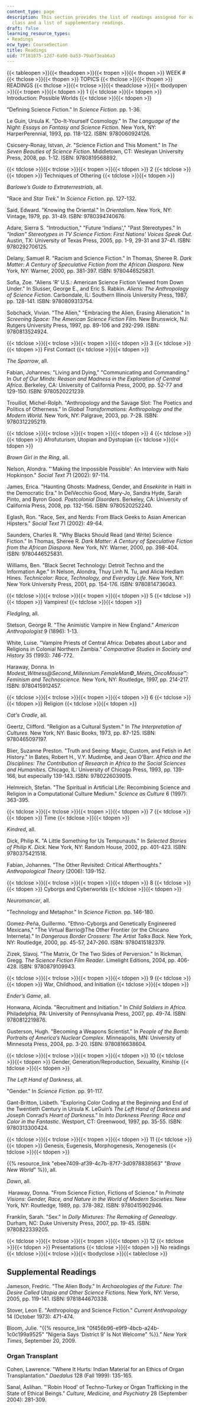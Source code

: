 ```yaml
---
content_type: page
description: This section provides the list of readings assigned for each week of
  class and a list of supplementary readings.
draft: false
learning_resource_types:
- Readings
ocw_type: CourseSection
title: Readings
uid: 7f181875-12d7-6a90-ba53-79abf3eab6a3
---
```

{{< tableopen >}}{{< theadopen >}}{{< tropen >}}{{< thopen >}}
WEEK #
{{< thclose >}}{{< thopen >}}
TOPICS
{{< thclose >}}{{< thopen >}}
READINGS
{{< thclose >}}{{< trclose >}}{{< theadclose >}}{{< tbodyopen >}}{{< tropen >}}{{< tdopen >}}
1
{{< tdclose >}}{{< tdopen >}}
Introduction: Possible Worlds
{{< tdclose >}}{{< tdopen >}}

"Defining Science Fiction." In *Science Fiction*. pp. 1-36.

Le Guin, Ursula K. "Do-It-Yourself Cosmology." In *The Language of the Night: Essays on Fantasy and Science Fiction*. New York, NY: HarperPerennial, 1993, pp. 118-122. ISBN: 9780060924126.

Csicsery-Ronay, Istvan, Jr. "Science Fiction and This Moment." In *The Seven Beauties of Science Fiction*. Middletown, CT: Wesleyan University Press, 2008, pp. 1-12. ISBN: 9780819568892.

{{< tdclose >}}{{< trclose >}}{{< tropen >}}{{< tdopen >}}
2
{{< tdclose >}}{{< tdopen >}}
Techniques of Othering
{{< tdclose >}}{{< tdopen >}}

*Barlowe’s Guide to Extraterrestrials*, all.

"Race and *Star Trek*." In *Science Fiction*. pp. 127-132.

Said, Edward. "Knowing the Oriental." In *Orientalism*. New York, NY: Vintage, 1979, pp. 31-49. ISBN: 9780394740676.

Adare, Sierra S. "Introduction," "Future 'Indians'," "Past Stereotypes." In *"Indian" Stereotypes in TV Science Fiction: First Nations' Voices Speak Out*. Austin, TX: University of Texas Press, 2005, pp. 1-9, 29-31 and 37-41. ISBN: 9780292706125.

Delany, Samuel R. "Racism and Science Fiction." In Thomas, Sheree R. *Dark Matter: A Century of Speculative Fiction from the African Diaspora*. New York, NY: Warner, 2000, pp. 381-397. ISBN: 9780446525831.

Sofia, Zoe. "Aliens 'R' U.S.: American Science Fiction Viewed from Down Under." In Slusser, George E., and Eric S. Rabkin. *Aliens: The Anthropology of Science Fiction*. Carbondale, IL: Southern Illinois University Press, 1987, pp. 128-141. ISBN: 9780809313754.

Sobchack, Vivian. "The Alien," "Embracing the Alien, Erasing Alienation." In *Screening Space: The American Science Fiction Film*. New Brunswick, NJ: Rutgers University Press, 1997, pp. 89-106 and 292-299. ISBN: 9780813524924.

{{< tdclose >}}{{< trclose >}}{{< tropen >}}{{< tdopen >}}
3
{{< tdclose >}}{{< tdopen >}}
First Contact
{{< tdclose >}}{{< tdopen >}}

*The Sparrow*, all.

Fabian, Johannes. "Living and Dying," "Communicating and Commanding." In *Out of Our Minds: Reason and Madness in the Exploration of Central Africa*. Berkeley, CA: University of California Press, 2000, pp. 52-77 and 129-150. ISBN: 9780520221239.

Trouillot, Michel-Rolph. "Anthropology and the Savage Slot: The Poetics and Politics of Otherness." In *Global Transformations: Anthropology and the Modern World*. New York, NY: Palgrave, 2003, pp. 7-28. ISBN: 9780312295219.

{{< tdclose >}}{{< trclose >}}{{< tropen >}}{{< tdopen >}}
4
{{< tdclose >}}{{< tdopen >}}
Afrofuturism, Utopian and Dystopian
{{< tdclose >}}{{< tdopen >}}

*Brown Girl in the Ring*, all.

Nelson, Alondra. "'Making the Impossible Possible': An Interview with Nalo Hopkinson." *Social Text* 71 (2002): 97-114.

James, Erica. "Haunting Ghosts: Madness, Gender, and *Ensekirite* in Haiti in the Democratic Era." In DelVecchio Good, Mary-Jo, Sandra Hyde, Sarah Pinto, and Byron Good. *Postcolonial Disorders*. Berkeley, CA: University of California Press, 2008, pp. 132-156. ISBN: 9780520252240.

Eglash, Ron. "Race, Sex, and Nerds: From Black Geeks to Asian American Hipsters." *Social Text* 71 (2002): 49-64.

Saunders, Charles R. "Why Blacks Should Read (and Write) Science Fiction." In Thomas, Sheree R. *Dark Matter: A Century of Speculative Fiction from the African Diaspora*. New York, NY: Warner, 2000, pp. 398-404. ISBN: 9780446525831.

Williams, Ben. "Black Secret Technology: Detroit Techno and the Information Age." In Nelson, Alondra, Thuy Linh N. Tu, and Alicia Hedlam Hines. *Technicolor: Race, Technology, and Everyday Life*. New York, NY: New York University Press, 2001, pp. 154-176. ISBN: 9780814736043.

{{< tdclose >}}{{< trclose >}}{{< tropen >}}{{< tdopen >}}
5
{{< tdclose >}}{{< tdopen >}}
Vampires!
{{< tdclose >}}{{< tdopen >}}

*Fledgling*, all.

Stetson, George R. "The Animistic Vampire in New England." *American Anthropologist* 9 (1896): 1-13.

White, Luise. "Vampire Priests of Central Africa: Debates about Labor and Religions in Colonial Northern Zambia." *Comparative Studies in Society and History* 35 (1993): 746-772.

Haraway, Donna. In *Modest\_Witness@Second\_Millennium.FemaleMan©\_Meets\_OncoMouse™: Feminism and Technoscience*. New York, NY: Routledge, 1997, pp. 214-217. ISBN: 9780415912457.

{{< tdclose >}}{{< trclose >}}{{< tropen >}}{{< tdopen >}}
6
{{< tdclose >}}{{< tdopen >}}
Religion
{{< tdclose >}}{{< tdopen >}}

*Cat's Cradle*, all.

Geertz, Clifford. "Religion as a Cultural System." In *The Interpretation of Cultures*. New York, NY: Basic Books, 1973, pp. 87-125. ISBN: 9780465097197.

Blier, Suzanne Preston. "Truth and Seeing: Magic, Custom, and Fetish in Art History." In Bates, Robert H., V.Y. Mudimbe, and Jean O’Barr. *Africa and the Disciplines: The Contribution of Research in Africa to the Social Sciences and Humanities*. Chicago, IL: University of Chicago Press, 1993, pp. 139-166, but especially 139-143. ISBN: 9780226039015.

Helmreich, Stefan. "The Spiritual in Artificial Life: Recombining Science and Religion in a Computational Culture Medium." *Science as Culture* 6 (1997): 363-395.

{{< tdclose >}}{{< trclose >}}{{< tropen >}}{{< tdopen >}}
7
{{< tdclose >}}{{< tdopen >}}
Time
{{< tdclose >}}{{< tdopen >}}

*Kindred*, all.

Dick, Philip K. "A Little Something for Us Tempunauts." In *Selected Stories of Philip K. Dick*. New York, NY: Random House, 2002, pp. 401-423. ISBN: 9780375421518.

Fabian, Johannes. "The Other Revisited: Critical Afterthoughts." *Anthropological Theory* (2006): 139-152.

{{< tdclose >}}{{< trclose >}}{{< tropen >}}{{< tdopen >}}
8
{{< tdclose >}}{{< tdopen >}}
Cyborgs and Cyberworlds
{{< tdclose >}}{{< tdopen >}}

*Neuromancer*, all.

"Technology and Metaphor." In *Science Fiction*. pp. 146-180.

Gomez-Peña, Guillermo. "Ethno-Cyborgs and Genetically Engineered Mexicans," "The Virtual Barrio@The Other Frontier (or the Chicano Interneta)." In *Dangerous Border Crossers: The Artist Talks Back*. New York, NY: Routledge, 2000, pp. 45-57, 247-260. ISBN: 9780415182379.

Zizek, Slavoj. "The Matrix, Or The Two Sides of Perversion." In Rickman, Gregg. *The Science Fiction Film Reader*. Limelight Editions, 2004, pp. 406-428. ISBN: 9780879109943.

{{< tdclose >}}{{< trclose >}}{{< tropen >}}{{< tdopen >}}
9
{{< tdclose >}}{{< tdopen >}}
War, Childhood, and Initiation
{{< tdclose >}}{{< tdopen >}}

*Ender’s Game*, all.

Honwana, Alcinda. "Recruitment and Initiation." In *Child Soldiers in Africa*. Philadelphia, PA: University of Pennsylvania Press, 2007, pp. 49-74. ISBN: 9780812219876.

Gusterson, Hugh. "Becoming a Weapons Scientist." In *People of the Bomb: Portraits of America’s Nuclear Complex*. Minneapolis, MN: University of Minnesota Press, 2004, pp. 3-20. ISBN: 9780816638604.

{{< tdclose >}}{{< trclose >}}{{< tropen >}}{{< tdopen >}}
10
{{< tdclose >}}{{< tdopen >}}
Gender, Generation/Reproduction, Sexuality, Kinship
{{< tdclose >}}{{< tdopen >}}

*The Left Hand of Darkness*, all.

"Gender." In *Science Fiction*. pp. 91-117.

Gant-Britton, Lisbeth. "Exploring Color Coding at the Beginning and End of the Twentieth Century in Ursula K. LeGuin’s *The Left Hand of Darkness* and Joseph Conrad’s *Heart of Darkness*." In *Into Darkness Peering: Race and Color in the Fantastic*. Westport, CT: Greenwood, 1997, pp. 35-55. ISBN: 9780313300424.

{{< tdclose >}}{{< trclose >}}{{< tropen >}}{{< tdopen >}}
11
{{< tdclose >}}{{< tdopen >}}
Genesis, Eugenesis, Morphogenesis, Xenogenesis
{{< tdclose >}}{{< tdopen >}}

{{% resource_link "ebee7409-af39-4c7b-87f7-3d0978838563" "*Brave New World*" %}}, all.

*Dawn*, all.

 Haraway, Donna. "From Science Fiction, Fictions of Science." In *Primate Visions: Gender, Race, and Nature in the World of Modern Societies*. New York, NY: Routledge, 1989, pp. 378-382. ISBN: 9780415902946.

Franklin, Sarah. "Sex." In *Dolly Mixtures: The Remaking of Genealogy*. Durham, NC: Duke University Press, 2007, pp. 19-45. ISBN: 9780822339205.

{{< tdclose >}}{{< trclose >}}{{< tropen >}}{{< tdopen >}}
12
{{< tdclose >}}{{< tdopen >}}
Presentations
{{< tdclose >}}{{< tdopen >}}
No readings
{{< tdclose >}}{{< trclose >}}{{< tbodyclose >}}{{< tableclose >}}

## Supplemental Readings

Jameson, Fredric. "The Alien Body." In *Archaeologies of the Future: The Desire Called Utopia and Other Science Fictions*. New York, NY: Verso, 2005, pp. 119-141. ISBN: 9781844670338.

Stover, Leon E. "Anthropology and Science Fiction." *Current Anthropology* 14 (October 1973): 471-474.

Bloom, Julie. "{{% resource_link "0f456b96-e9f9-4bcb-a24b-1c0c199a9525" "Nigeria Says 'District 9' Is Not Welcome" %}}*." New York Times*, September 20, 2009.

### Organ Transplant

Cohen, Lawrence. "Where It Hurts: Indian Material for an Ethics of Organ Transplantation." *Daedalus* 128 (Fall 1999): 135-165.

Sanal, Aslihan. "'Robin Hood' of Techno-Turkey or Organ Trafficking in the State of Ethical Beings." *Culture, Medicine, and Psychiatry* 28 (September 2004): 281-309.